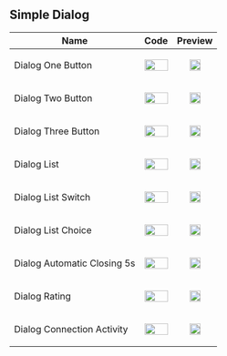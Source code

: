 ## Simple Dialog
Name | Code | Preview
--- | --- | ---
Dialog One Button | <p align="center"> <img src="https://user-images.githubusercontent.com/64149535/119108946-696b5780-ba29-11eb-837c-5e1b3b40a676.jpg" width="100%"> </p> | <p align="center"> <img src="https://user-images.githubusercontent.com/64149535/119105063-a6cde600-ba25-11eb-8129-53b3f6a478cd.gif" width="55%"> </p>
Dialog Two Button | <p align="center"> <img src="https://user-images.githubusercontent.com/64149535/119109093-8b64da00-ba29-11eb-89a6-601447727efd.jpg" width="100%"> </p> | <p align="center"> <img src="https://user-images.githubusercontent.com/64149535/119106571-2a3c0700-ba27-11eb-8d01-9f53b170aeed.gif" width="55%"> </p>
Dialog Three Button | <p align="center"> <img src="https://user-images.githubusercontent.com/64149535/119109139-97e93280-ba29-11eb-8dc5-ee69000158ef.jpg" width="100%"> </p> | <p align="center"> <img src="https://user-images.githubusercontent.com/64149535/119106695-4049c780-ba27-11eb-96c3-fadbe9181575.gif" width="55%"> </p>
Dialog List | <p align="center"> <img src="https://user-images.githubusercontent.com/64149535/119109202-a33c5e00-ba29-11eb-8aee-20500c58efb8.jpg" width="100%"> </p> | <p align="center"> <img src="https://user-images.githubusercontent.com/64149535/119106887-6a02ee80-ba27-11eb-969f-2e3247b4352e.gif" width="55%"> </p>
Dialog List Switch | <p align="center"> <img src="https://user-images.githubusercontent.com/64149535/119109245-b0f1e380-ba29-11eb-8b5b-d942b1b647a4.jpg" width="100%"> </p> | <p align="center"> <img src="https://user-images.githubusercontent.com/64149535/119106987-81da7280-ba27-11eb-9abb-feb4856919c3.gif" width="55%"> </p>
Dialog List Choice | <p align="center"> <img src="https://user-images.githubusercontent.com/64149535/119109329-bfd89600-ba29-11eb-9fdf-eafbf8a3a6a1.jpg" width="100%"> </p> | <p align="center"> <img src="https://user-images.githubusercontent.com/64149535/119107051-9159bb80-ba27-11eb-8c07-4dfe2efc8973.gif" width="55%"> </p>
Dialog Automatic Closing 5s | <p align="center"> <img src="https://user-images.githubusercontent.com/64149535/119109389-ccf58500-ba29-11eb-8087-6ef2ac8bf29d.jpg" width="100%"> </p> | <p align="center"> <img src="https://user-images.githubusercontent.com/64149535/119107128-a33b5e80-ba27-11eb-85b0-378a4f12f360.gif" width="55%"> </p>
Dialog Rating | <p align="center"> <img src="https://user-images.githubusercontent.com/64149535/120603963-3a0b1080-c455-11eb-8698-2180bf065866.jpg" width="100%"> </p> | <p align="center"> <img src="https://user-images.githubusercontent.com/64149535/119107215-b1897a80-ba27-11eb-80a3-99b445e3255a.gif" width="55%"> </p>
Dialog Connection Activity | <p align="center"> <img src="https://user-images.githubusercontent.com/64149535/119109505-e5659f80-ba29-11eb-8ade-e3b45c567a8e.jpg" width="100%"> </p> | <p align="center"> <img src="https://user-images.githubusercontent.com/64149535/119107283-c2d28700-ba27-11eb-905f-1f4a16cd72e9.gif" width="55%"> </p>
